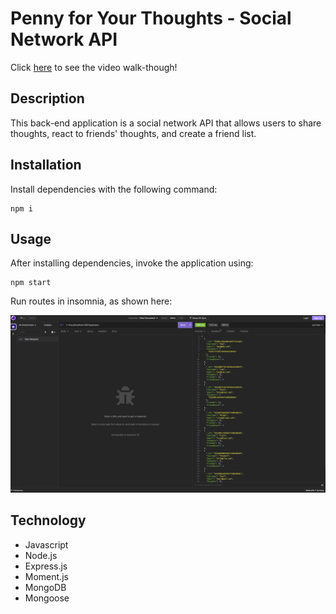 # Penny for Your Thoughts - Social Network API

Click [here](https://drive.google.com/file/d/1GUfmwpt1mGi9OOci4j7OBxPBImVpxPK8/view) to see the video walk-though!

## Description

This back-end application is a social network API that allows users to share thoughts, react to friends' thoughts, and create a friend list. 

## Installation

Install dependencies with the following command:
```
npm i
```

## Usage

After installing dependencies, invoke the application using:
```
npm start
```

Run routes in insomnia, as shown here:

![Screenshot](./images/screenshot.png)
## Technology

- Javascript
- Node.js
- Express.js
- Moment.js
- MongoDB
- Mongoose
